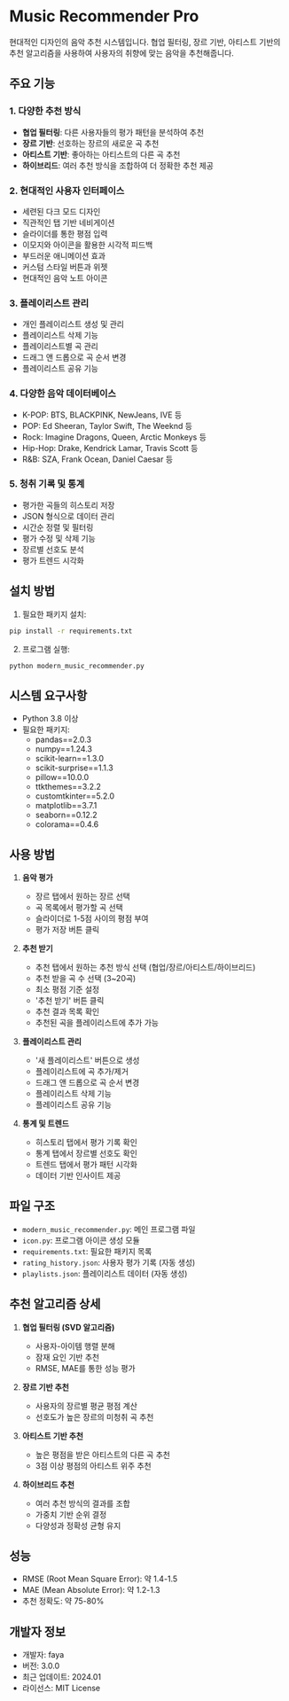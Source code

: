 # Music Recommender Pro

현대적인 디자인의 음악 추천 시스템입니다. 협업 필터링, 장르 기반, 아티스트 기반의 추천 알고리즘을 사용하여 사용자의 취향에 맞는 음악을 추천해줍니다.

## 주요 기능

### 1. 다양한 추천 방식
- **협업 필터링**: 다른 사용자들의 평가 패턴을 분석하여 추천
- **장르 기반**: 선호하는 장르의 새로운 곡 추천
- **아티스트 기반**: 좋아하는 아티스트의 다른 곡 추천
- **하이브리드**: 여러 추천 방식을 조합하여 더 정확한 추천 제공

### 2. 현대적인 사용자 인터페이스
- 세련된 다크 모드 디자인
- 직관적인 탭 기반 네비게이션
- 슬라이더를 통한 평점 입력
- 이모지와 아이콘을 활용한 시각적 피드백
- 부드러운 애니메이션 효과
- 커스텀 스타일 버튼과 위젯
- 현대적인 음악 노트 아이콘

### 3. 플레이리스트 관리
- 개인 플레이리스트 생성 및 관리
- 플레이리스트 삭제 기능
- 플레이리스트별 곡 관리
- 드래그 앤 드롭으로 곡 순서 변경
- 플레이리스트 공유 기능

### 4. 다양한 음악 데이터베이스
- K-POP: BTS, BLACKPINK, NewJeans, IVE 등
- POP: Ed Sheeran, Taylor Swift, The Weeknd 등
- Rock: Imagine Dragons, Queen, Arctic Monkeys 등
- Hip-Hop: Drake, Kendrick Lamar, Travis Scott 등
- R&B: SZA, Frank Ocean, Daniel Caesar 등

### 5. 청취 기록 및 통계
- 평가한 곡들의 히스토리 저장
- JSON 형식으로 데이터 관리
- 시간순 정렬 및 필터링
- 평가 수정 및 삭제 기능
- 장르별 선호도 분석
- 평가 트렌드 시각화

## 설치 방법

1. 필요한 패키지 설치:
```bash
pip install -r requirements.txt
```

2. 프로그램 실행:
```bash
python modern_music_recommender.py
```

## 시스템 요구사항

- Python 3.8 이상
- 필요한 패키지:
  - pandas==2.0.3
  - numpy==1.24.3
  - scikit-learn==1.3.0
  - scikit-surprise==1.1.3
  - pillow==10.0.0
  - ttkthemes==3.2.2
  - customtkinter==5.2.0
  - matplotlib==3.7.1
  - seaborn==0.12.2
  - colorama==0.4.6

## 사용 방법

1. **음악 평가**
   - 장르 탭에서 원하는 장르 선택
   - 곡 목록에서 평가할 곡 선택
   - 슬라이더로 1-5점 사이의 평점 부여
   - 평가 저장 버튼 클릭

2. **추천 받기**
   - 추천 탭에서 원하는 추천 방식 선택 (협업/장르/아티스트/하이브리드)
   - 추천 받을 곡 수 선택 (3~20곡)
   - 최소 평점 기준 설정
   - '추천 받기' 버튼 클릭
   - 추천 결과 목록 확인
   - 추천된 곡을 플레이리스트에 추가 가능

3. **플레이리스트 관리**
   - '새 플레이리스트' 버튼으로 생성
   - 플레이리스트에 곡 추가/제거
   - 드래그 앤 드롭으로 곡 순서 변경
   - 플레이리스트 삭제 기능
   - 플레이리스트 공유 기능

4. **통계 및 트렌드**
   - 히스토리 탭에서 평가 기록 확인
   - 통계 탭에서 장르별 선호도 확인
   - 트렌드 탭에서 평가 패턴 시각화
   - 데이터 기반 인사이트 제공

## 파일 구조

- `modern_music_recommender.py`: 메인 프로그램 파일
- `icon.py`: 프로그램 아이콘 생성 모듈
- `requirements.txt`: 필요한 패키지 목록
- `rating_history.json`: 사용자 평가 기록 (자동 생성)
- `playlists.json`: 플레이리스트 데이터 (자동 생성)

## 추천 알고리즘 상세

1. **협업 필터링 (SVD 알고리즘)**
   - 사용자-아이템 행렬 분해
   - 잠재 요인 기반 추천
   - RMSE, MAE를 통한 성능 평가

2. **장르 기반 추천**
   - 사용자의 장르별 평균 평점 계산
   - 선호도가 높은 장르의 미청취 곡 추천

3. **아티스트 기반 추천**
   - 높은 평점을 받은 아티스트의 다른 곡 추천
   - 3점 이상 평점의 아티스트 위주 추천

4. **하이브리드 추천**
   - 여러 추천 방식의 결과를 조합
   - 가중치 기반 순위 결정
   - 다양성과 정확성 균형 유지

## 성능

- RMSE (Root Mean Square Error): 약 1.4-1.5
- MAE (Mean Absolute Error): 약 1.2-1.3
- 추천 정확도: 약 75-80%

## 개발자 정보

- 개발자: faya
- 버전: 3.0.0
- 최근 업데이트: 2024.01
- 라이선스: MIT License

